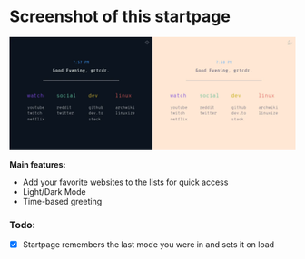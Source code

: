 # Screenshot of this startpage

![Screenshot](preview.webp)

__Main features:__
- Add your favorite websites to the lists for quick access
- Light/Dark Mode
- Time-based greeting

### Todo:
- [x] Startpage remembers the last mode you were in and sets it on load
